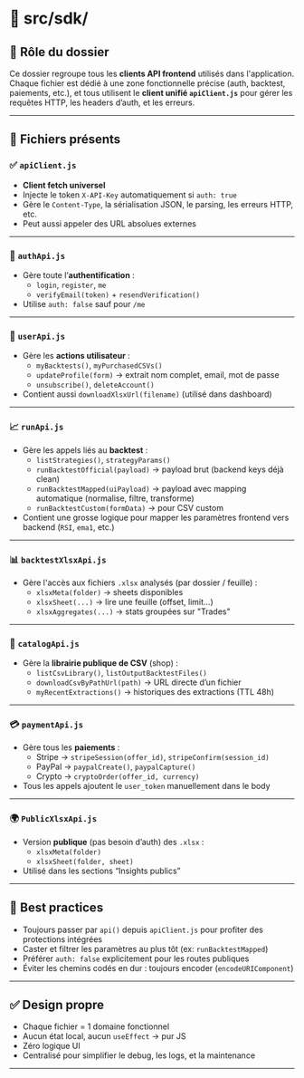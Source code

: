 # 📁 src/sdk/

## 🎯 Rôle du dossier

Ce dossier regroupe tous les **clients API frontend** utilisés dans l'application.  
Chaque fichier est dédié à une zone fonctionnelle précise (auth, backtest, paiements, etc.), et tous utilisent le **client unifié `apiClient.js`** pour gérer les requêtes HTTP, les headers d’auth, et les erreurs.

---

## 📄 Fichiers présents

### ✅ `apiClient.js`
- **Client fetch universel**
- Injecte le token `X-API-Key` automatiquement si `auth: true`
- Gère le `Content-Type`, la sérialisation JSON, le parsing, les erreurs HTTP, etc.
- Peut aussi appeler des URL absolues externes

---

### 👤 `authApi.js`
- Gère toute l’**authentification** :
  - `login`, `register`, `me`
  - `verifyEmail(token)` + `resendVerification()`
- Utilise `auth: false` sauf pour `/me`

---

### 👤 `userApi.js`
- Gère les **actions utilisateur** :
  - `myBacktests()`, `myPurchasedCSVs()`
  - `updateProfile(form)` → extrait nom complet, email, mot de passe
  - `unsubscribe()`, `deleteAccount()`
- Contient aussi `downloadXlsxUrl(filename)` (utilisé dans dashboard)

---

### 📈 `runApi.js`
- Gère les appels liés au **backtest** :
  - `listStrategies()`, `strategyParams()`
  - `runBacktestOfficial(payload)` → payload brut (backend keys déjà clean)
  - `runBacktestMapped(uiPayload)` → payload avec mapping automatique (normalise, filtre, transforme)
  - `runBacktestCustom(formData)` → pour CSV custom
- Contient une grosse logique pour mapper les paramètres frontend vers backend (`RSI`, `ema1`, etc.)

---

### 📊 `backtestXlsxApi.js`
- Gère l'accès aux fichiers `.xlsx` analysés (par dossier / feuille) :
  - `xlsxMeta(folder)` → sheets disponibles
  - `xlsxSheet(...)` → lire une feuille (offset, limit…)
  - `xlsxAggregates(...)` → stats groupées sur "Trades"

---

### 📁 `catalogApi.js`
- Gère la **librairie publique de CSV** (shop) :
  - `listCsvLibrary()`, `listOutputBacktestFiles()`
  - `downloadCsvByPathUrl(path)` → URL directe d’un fichier
  - `myRecentExtractions()` → historiques des extractions (TTL 48h)

---

### 💳 `paymentApi.js`
- Gère tous les **paiements** :
  - Stripe → `stripeSession(offer_id)`, `stripeConfirm(session_id)`
  - PayPal → `paypalCreate()`, `paypalCapture()`
  - Crypto → `cryptoOrder(offer_id, currency)`
- Tous les appels ajoutent le `user_token` manuellement dans le body

---

### 🌍 `PublicXlsxApi.js`
- Version **publique** (pas besoin d’auth) des `.xlsx` :
  - `xlsxMeta(folder)`
  - `xlsxSheet(folder, sheet)`
- Utilisé dans les sections “Insights publics”

---

## 🧠 Best practices

- Toujours passer par `api()` depuis `apiClient.js` pour profiter des protections intégrées
- Caster et filtrer les paramètres au plus tôt (ex: `runBacktestMapped`)
- Préférer `auth: false` explicitement pour les routes publiques
- Éviter les chemins codés en dur : toujours encoder (`encodeURIComponent`)

---

## ✅ Design propre

- Chaque fichier = 1 domaine fonctionnel
- Aucun état local, aucun `useEffect` → pur JS
- Zéro logique UI
- Centralisé pour simplifier le debug, les logs, et la maintenance

---

